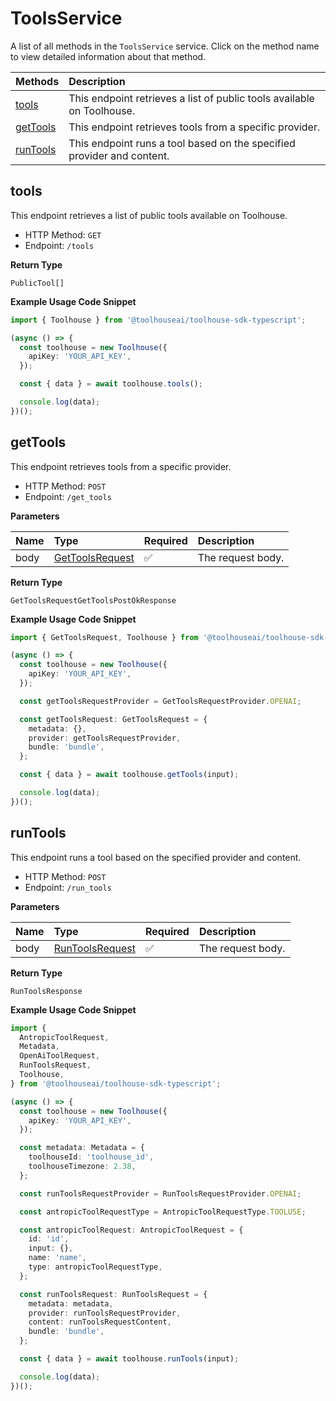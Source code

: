 # ToolsService

A list of all methods in the `ToolsService` service. Click on the method name to view detailed information about that method.

| Methods                                                     | Description                                                            |
| :---------------------------------------------------------- | :--------------------------------------------------------------------- |
| [tools](#tools)                             | This endpoint retrieves a list of public tools available on Toolhouse. |
| [getTools](#gettools) | This endpoint retrieves tools from a specific provider.                |
| [runTools](#runtools) | This endpoint runs a tool based on the specified provider and content. |

## tools

This endpoint retrieves a list of public tools available on Toolhouse.

- HTTP Method: `GET`
- Endpoint: `/tools`

**Return Type**

`PublicTool[]`

**Example Usage Code Snippet**

```typescript
import { Toolhouse } from '@toolhouseai/toolhouse-sdk-typescript';

(async () => {
  const toolhouse = new Toolhouse({
    apiKey: 'YOUR_API_KEY',
  });

  const { data } = await toolhouse.tools();

  console.log(data);
})();
```

## getTools

This endpoint retrieves tools from a specific provider.

- HTTP Method: `POST`
- Endpoint: `/get_tools`

**Parameters**

| Name | Type                                            | Required | Description       |
| :--- | :---------------------------------------------- | :------- | :---------------- |
| body | [GetToolsRequest](../models/GetToolsRequest.md) | ✅       | The request body. |

**Return Type**

`GetToolsRequestGetToolsPostOkResponse`

**Example Usage Code Snippet**

```typescript
import { GetToolsRequest, Toolhouse } from '@toolhouseai/toolhouse-sdk-typescript';

(async () => {
  const toolhouse = new Toolhouse({
    apiKey: 'YOUR_API_KEY',
  });

  const getToolsRequestProvider = GetToolsRequestProvider.OPENAI;

  const getToolsRequest: GetToolsRequest = {
    metadata: {},
    provider: getToolsRequestProvider,
    bundle: 'bundle',
  };

  const { data } = await toolhouse.getTools(input);

  console.log(data);
})();
```

## runTools

This endpoint runs a tool based on the specified provider and content.

- HTTP Method: `POST`
- Endpoint: `/run_tools`

**Parameters**

| Name | Type                                            | Required | Description       |
| :--- | :---------------------------------------------- | :------- | :---------------- |
| body | [RunToolsRequest](../models/RunToolsRequest.md) | ✅       | The request body. |

**Return Type**

`RunToolsResponse`

**Example Usage Code Snippet**

```typescript
import {
  AntropicToolRequest,
  Metadata,
  OpenAiToolRequest,
  RunToolsRequest,
  Toolhouse,
} from '@toolhouseai/toolhouse-sdk-typescript';

(async () => {
  const toolhouse = new Toolhouse({
    apiKey: 'YOUR_API_KEY',
  });

  const metadata: Metadata = {
    toolhouseId: 'toolhouse_id',
    toolhouseTimezone: 2.38,
  };

  const runToolsRequestProvider = RunToolsRequestProvider.OPENAI;

  const antropicToolRequestType = AntropicToolRequestType.TOOLUSE;

  const antropicToolRequest: AntropicToolRequest = {
    id: 'id',
    input: {},
    name: 'name',
    type: antropicToolRequestType,
  };

  const runToolsRequest: RunToolsRequest = {
    metadata: metadata,
    provider: runToolsRequestProvider,
    content: runToolsRequestContent,
    bundle: 'bundle',
  };

  const { data } = await toolhouse.runTools(input);

  console.log(data);
})();
```

<!-- This file was generated by liblab | https://liblab.com/ -->
